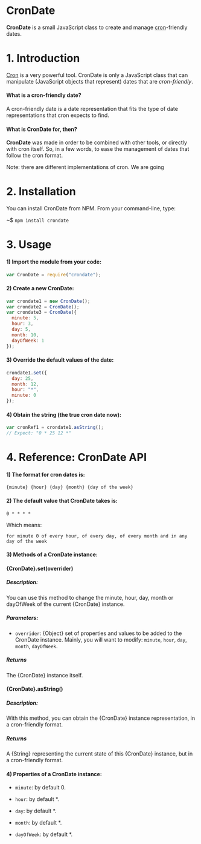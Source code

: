 # CronDate

**CronDate** is a small JavaScript class to create and manage [cron](https://en.wikipedia.org/wiki/Cron)-friendly dates. 

# 1. Introduction

[Cron](https://en.wikipedia.org/wiki/Cron) is a very powerful tool. CronDate is only a JavaScript class that can manipulate (JavaScript objects that represent) dates that are *cron-friendly*. 

#### What is a cron-friendly date?

A cron-friendly date is a date representation that fits the type of date representations that cron expects to find.

#### What is CronDate for, then?

**CronDate** was made in order to be combined with other tools, or directly with cron itself. So, in a few words, to ease the management of dates that follow the cron format.

Note: there are different implementations of cron. We are going

# 2. Installation

You can install CronDate from NPM. From your command-line, type:

~$ `npm install crondate`

# 3. Usage 

#### 1) Import the module from your code:

```js
var CronDate = require("crondate");
```

#### 2) Create a new CronDate:

```js
var crondate1 = new CronDate();
var crondate2 = CronDate();
var crondate3 = CronDate({
  minute: 5,
  hour: 3,
  day: 5,
  month: 10,
  dayOfWeek: 1
});
```

#### 3) Override the default values of the date:

```js
crondate1.set({
  day: 25,
  month: 12,
  hour: "*",
  minute: 0
});
```

#### 4) Obtain the string (the true **cron date** now):

```js
var cronRef1 = crondate1.asString();
// Expect: "0 * 25 12 *"
```


# 4. Reference: CronDate API

#### 1) The format for cron dates is:

`{minute} {hour} {day} {month} {day of the week}`

#### 2) The default value that CronDate takes is:

`0 * * * *`

Which means:

`for minute 0 of every hour, of every day, of every month and in any day of the week`

#### 3) Methods of a CronDate instance:

#### {CronDate}.set(overrider)

##### Description: 

You can use this method to change the minute, hour, day, month or dayOfWeek of the current {CronDate} instance.

##### Parameters:

  - `overrider`: {Object} set of properties and values to be added to the CronDate instance. Mainly, you will want to modify: `minute`, `hour`, `day`, `month`, `dayOfWeek`.

##### Returns

The {CronDate} instance itself.

#### {CronDate}.asString()

##### Description: 

With this method, you can obtain the {CronDate} instance representation, in a cron-friendly format.

##### Returns

A {String} representing the current state of this {CronDate} instance, but in a cron-friendly format.

#### 4) Properties of a CronDate instance:

- `minute`: by default 0.

- `hour`: by default *.

- `day`: by default *.

- `month`: by default *.

- `dayOfWeek`: by default *.